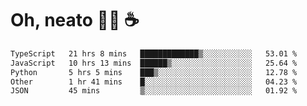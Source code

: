 # Oh, neato 🧑‍💻 ☕

<!--START_SECTION:waka-->

```txt
TypeScript   21 hrs 8 mins   █████████████▒░░░░░░░░░░░   53.01 %
JavaScript   10 hrs 13 mins  ██████▒░░░░░░░░░░░░░░░░░░   25.64 %
Python       5 hrs 5 mins    ███▒░░░░░░░░░░░░░░░░░░░░░   12.78 %
Other        1 hr 41 mins    █░░░░░░░░░░░░░░░░░░░░░░░░   04.23 %
JSON         45 mins         ▒░░░░░░░░░░░░░░░░░░░░░░░░   01.92 %
```

<!--END_SECTION:waka-->
